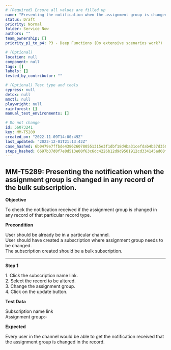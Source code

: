 ```yaml
---
# (Required) Ensure all values are filled up
name: "Presenting the notification when the assignment group is changed in any record of the bulk subscription."
status: Draft
priority: Normal
folder: Service Now
authors: ""
team_ownership: []
priority_p1_to_p4: P3 - Deep Functions (Do extensive scenarios work?)

# (Optional)
location: null
component: null
tags: []
labels: []
tested_by_contributor: ""

# (Optional) Test type and tools
cypress: null
detox: null
mmctl: null
playwright: null
rainforest: []
manual_test_environments: []

# Do not change
id: 56073241
key: MM-T5289
created_on: "2022-11-09T14:00:49Z"
last_updated: "2022-12-01T21:13:42Z"
case_hashed: 6b0479e7ffbde4386260780551315e3f1dbf18d4ba31cefdab4b37d350c325807c4e064b9d748ad722340b8f7a84a9ed
steps_hashed: 6697b37d0f7e0d513e00f63c6dc4226b12d9d9501912cd334145ad60f5bc3c5a10e7711cc58cfdf3dfff74a690247ce3
---
```


<!-- (Auto-generated) Based on frontmatter's "key" and "name" -->

## MM-T5289: Presenting the notification when the assignment group is changed in any record of the bulk subscription.

**Objective**

To check the notification received if the assignment group is changed in any record of that particular record type.

**Precondition**

User should be already be in a particular channel.\
User should have created a subscription where assignment group needs to be changed.\
The subscription created should be a bulk subscription.

---

**Step 1**

1\. Click the subscription name link.\
2\. Select the record to be altered.\
3\. Change the assignment group.\
4\. Click on the update button.

**Test Data**

Subscription name link\
Assignment group:-

**Expected**

Every user in the channel would be able to get the notification received that the assignment group is changed in the record.
